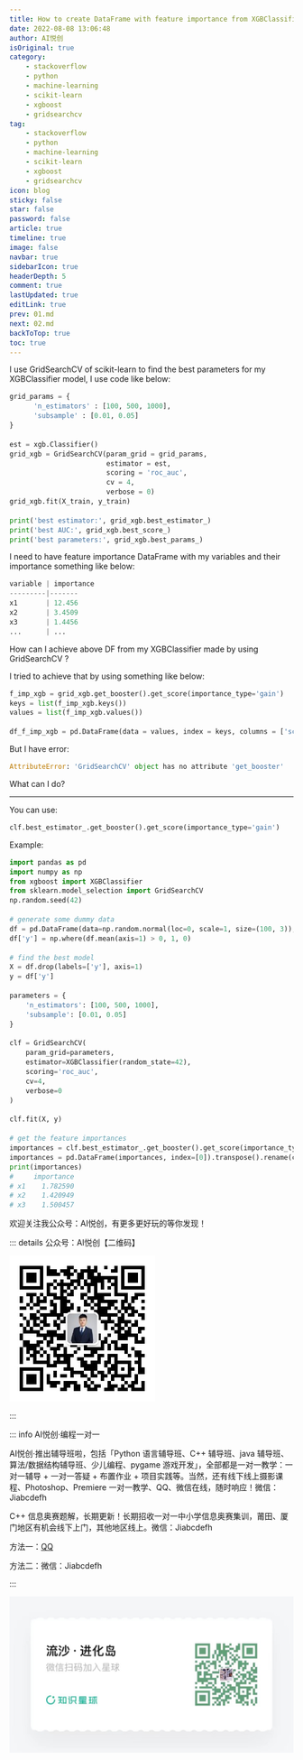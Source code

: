 ```yaml
---
title: How to create DataFrame with feature importance from XGBClassifier made by GridSearchCV?
date: 2022-08-08 13:06:48
author: AI悦创
isOriginal: true
category: 
    - stackoverflow
    - python
    - machine-learning
    - scikit-learn
    - xgboost
    - gridsearchcv
tag:
    - stackoverflow
    - python
    - machine-learning
    - scikit-learn
    - xgboost
    - gridsearchcv
icon: blog
sticky: false
star: false
password: false
article: true
timeline: true
image: false
navbar: true
sidebarIcon: true
headerDepth: 5
comment: true
lastUpdated: true
editLink: true
prev: 01.md
next: 02.md
backToTop: true
toc: true
---
```


I use GridSearchCV of scikit-learn to find the best parameters for my XGBClassifier model, I use code like below:

```python
grid_params = {
      'n_estimators' : [100, 500, 1000],
      'subsample' : [0.01, 0.05]
}

est = xgb.Classifier()
grid_xgb = GridSearchCV(param_grid = grid_params,
                        estimator = est,
                        scoring = 'roc_auc',
                        cv = 4,
                        verbose = 0)
grid_xgb.fit(X_train, y_train)

print('best estimator:', grid_xgb.best_estimator_)
print('best AUC:', grid_xgb.best_score_)
print('best parameters:', grid_xgb.best_params_)
```

I need to have feature importance DataFrame with my variables and their importance something like below:

```python
variable | importance
---------|-------
x1       | 12.456
x2       | 3.4509
x3       | 1.4456
...      | ...
```

How can I achieve above DF from my XGBClassifier made by using GridSearchCV ?

I tried to achieve that by using something like below:

```python
f_imp_xgb = grid_xgb.get_booster().get_score(importance_type='gain')
keys = list(f_imp_xgb.keys())
values = list(f_imp_xgb.values())

df_f_imp_xgb = pd.DataFrame(data = values, index = keys, columns = ['score']).sort_values(by='score', ascending = False)
```

But I have error:

```python
AttributeError: 'GridSearchCV' object has no attribute 'get_booster'
```

What can I do?

---

You can use:

```python
clf.best_estimator_.get_booster().get_score(importance_type='gain')
```


Example:

```python
import pandas as pd
import numpy as np
from xgboost import XGBClassifier
from sklearn.model_selection import GridSearchCV
np.random.seed(42)

# generate some dummy data
df = pd.DataFrame(data=np.random.normal(loc=0, scale=1, size=(100, 3)), columns=['x1', 'x2', 'x3'])
df['y'] = np.where(df.mean(axis=1) > 0, 1, 0)

# find the best model
X = df.drop(labels=['y'], axis=1)
y = df['y']

parameters = {
    'n_estimators': [100, 500, 1000],
    'subsample': [0.01, 0.05]
}

clf = GridSearchCV(
    param_grid=parameters,
    estimator=XGBClassifier(random_state=42),
    scoring='roc_auc',
    cv=4,
    verbose=0
)

clf.fit(X, y)

# get the feature importances
importances = clf.best_estimator_.get_booster().get_score(importance_type='gain')
importances = pd.DataFrame(importances, index=[0]).transpose().rename(columns={0: 'importance'})
print(importances)
#     importance
# x1    1.782590
# x2    1.420949
# x3    1.500457
```

欢迎关注我公众号：AI悦创，有更多更好玩的等你发现！

::: details 公众号：AI悦创【二维码】

![](/gzh.jpg)

:::

::: info AI悦创·编程一对一

AI悦创·推出辅导班啦，包括「Python 语言辅导班、C++ 辅导班、java 辅导班、算法/数据结构辅导班、少儿编程、pygame 游戏开发」，全部都是一对一教学：一对一辅导 + 一对一答疑 + 布置作业 + 项目实践等。当然，还有线下线上摄影课程、Photoshop、Premiere 一对一教学、QQ、微信在线，随时响应！微信：Jiabcdefh

C++ 信息奥赛题解，长期更新！长期招收一对一中小学信息奥赛集训，莆田、厦门地区有机会线下上门，其他地区线上。微信：Jiabcdefh

方法一：[QQ](http://wpa.qq.com/msgrd?v=3&uin=1432803776&site=qq&menu=yes)

方法二：微信：Jiabcdefh

:::

![](/zsxq.jpg)